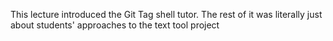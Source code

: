 This lecture introduced the Git Tag shell tutor. The rest of it was literally just about students' approaches to the text tool project